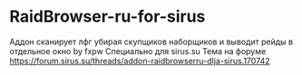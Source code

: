 # RaidBrowser-ru-for-sirus
Аддон сканирует лфг убирая скупщиков наборщиков и выводит рейды в отдельное окно
by fxpw
Специально для sirus.su
Тема на форуме https://forum.sirus.su/threads/addon-raidbrowserru-dlja-sirus.170742


